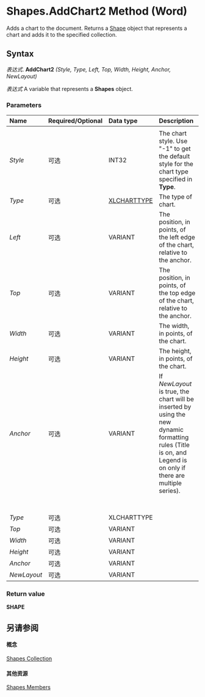 
# Shapes.AddChart2 Method (Word)

Adds a chart to the document. Returns a [Shape](604029ce-9b2f-9748-5d4e-b458796fa2f0.md) object that represents a chart and adds it to the specified collection.


## Syntax

 _表达式_. **AddChart2** _(Style,_ _Type,_ _Left,_ _Top,_ _Width,_ _Height,_ _Anchor,_ _NewLayout)_

 _表达式_ A variable that represents a **Shapes** object.


### Parameters



|**Name**|**Required/Optional**|**Data type**|**Description**|
|:-----|:-----|:-----|:-----|
|||||
| _Style_|可选|INT32|The chart style. Use "-1" to get the default style for the chart type specified in  **Type**.|
| _Type_|可选|[XLCHARTTYPE](http://msdn.microsoft.com/library/bba4ee89-ee91-f55a-d2e0-59a73e5bfabe%28Office.15%29.aspx)|The type of chart.|
| _Left_|可选|VARIANT|The position, in points, of the left edge of the chart, relative to the anchor.|
| _Top_|可选|VARIANT|The position, in points, of the top edge of the chart, relative to the anchor.|
| _Width_|可选|VARIANT|The width, in points, of the chart.|
| _Height_|可选|VARIANT|The height, in points, of the chart.|
| _Anchor_|可选|VARIANT|If  _NewLayout_ is true, the chart will be inserted by using the new dynamic formatting rules (Title is on, and Legend is on only if there are multiple series).|
|||||
|||||
|||||
|||||
|||||
|||||
|||||
| _Type_|可选|XLCHARTTYPE||
| _Top_|可选|VARIANT||
| _Width_|可选|VARIANT||
| _Height_|可选|VARIANT||
| _Anchor_|可选|VARIANT||
| _NewLayout_|可选|VARIANT||

### Return value

 **SHAPE**


## 另请参阅


#### 概念


[Shapes Collection](0907eed3-886e-8e73-0e5e-71f4b37ddd5b.md)
#### 其他资源


[Shapes Members](http://msdn.microsoft.com/library/045d4e8c-b838-24f8-5919-c5a05e9bb3c5%28Office.15%29.aspx)